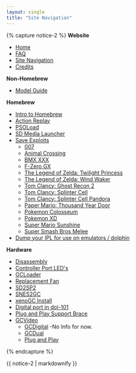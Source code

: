 ```yaml
---
layout: single
title: "Site Navigation"
---
```


{% capture notice-2 %}
**Website**
+ [Home](/)
+ [FAQ](/faq)
+ [Site Navigation](/site-navigation)
+ [Credits](/credit)

**Non-Homebrew**
+ [Model Guide](/models)

**Homebrew**
+ [Intro to Homebrew](/introToHomebrew)
+ [Action Replay](/actionReplay)
+ [PSOLoad](/PSOLoad)
+ [SD Media Launcher](/sdMediaLauncher)
+ [Save Exploits](/saveExploits)
    + [007](/007)
    + [Animal Crossing](/AC)
    + [BMX XXX](/BMX)
    + [F-Zero GX](/FZero)
    + [The Legend of Zelda: Twilight Princess](/TLOZTP)
    + [The Legend of Zelda: Wind Waker](/TLOZWW)
    + [Tom Clancy: Ghost Recon 2](/ghostRecon)
    + [Tom Clancy: Splinter Cell](/splinterCell)
    + [Tom Clancy: Splinter Cell Pandora](/splinterCellPandora)
    + [Paper Mario: Thousand Year Door](/PMTYOD)
    + [Pokemon Colosseum](/colosseum)
    + [Pokemon XD](/pkXD)
    + [Super Mario Sunshine](/sms)
    + [Super Smash Bros Melee](/ssbm)
+ [Dump your IPL for use on emulators / dolphin](/ipl)

**Hardware**
+ [Disassembly](/disassembly)
+ [Controller Port LED's](/controllerLED)
+ [GCLoader](/gcloader)
+ [Replacement Fan](/replacementFan)
+ [SD2SP2](/sd2sp2)
+ [SNES2GC](/snes2gc)
+ [xenoGC Install](/xenoInstall)
+ [Digital port in dol-101](/dol101digital)
+ [Plug and Play Support Brace](/plugnplaysupport)
+ [GCVideo](/gcvideo)
    + [GCDigital](/gcdigital) -No Info for now.
    + [GCDual](/gcdual)
    + [Plug and Play](/plugnplay)

{% endcapture %}
<div class="notice--primary">{{ notice-2 | markdownify }}</div>
